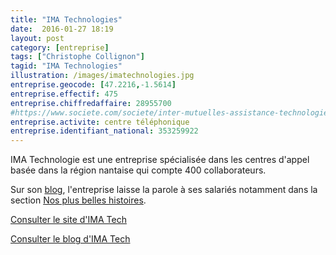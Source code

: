 ```yaml
---
title: "IMA Technologies"
date:  2016-01-27 18:19
layout: post
category: [entreprise]
tags: ["Christophe Collignon"]
tagid: "IMA Technologies"
illustration: /images/imatechnologies.jpg
entreprise.geocode: [47.2216,-1.5614]
entreprise.effectif: 475
entreprise.chiffredaffaire: 28955700
#https://www.societe.com/societe/inter-mutuelles-assistance-technologies-353259922.html
entreprise.activite: centre téléphonique
entreprise.identifiant_national: 353259922
---
```


IMA Technologie est une entreprise spécialisée dans les centres d'appel basée dans la région nantaise qui compte 400 collaborateurs.

Sur son [blog](https://imatechnologies.wordpress.com/), l'entreprise laisse la parole à ses salariés notamment dans la section [Nos plus belles histoires](https://imatechnologies.wordpress.com/category/notre-experience/).

[Consulter le site d'IMA Tech](http://www.imatechnologies.fr/)

[Consulter le blog d'IMA Tech](https://imatechnologies.wordpress.com/)
